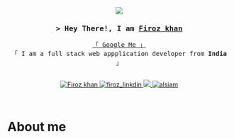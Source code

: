 <p align="center">
  <a href="https://github.com/Akhlaquea01"><img src="https://readme-typing-svg.herokuapp.com/?lines=Self%20Taught%20Programmer;Front%20End%20Developer;2.5%2B%20years%20of%20coding%20experience;Always%20learning%20new%20things&center=true&width=380&height=45"></a>
</p>

<!-- Intro  -->
<h3 align="center">
        <samp>&gt; Hey There!, I am
                <b><a target="_blank" href="https://github.com/Khan3firoz/">Firoz khan</a></b>
        </samp>
</h3>

<p align="center"> 
  <samp>
    <a href="https://www.google.com/search?q=khan_3_firoz">「 Google Me 」</a>
    <br>
    「 I am a full stack web appplication developer from <b>India</b> 」
    <br>
    <br>
  </samp>
</p>

<!-- Portfolio -->
<p align="center">
 <a href="www.linkedin.com/in/firoz-khan-1bb432181" target="blank">
  <img src="https://img.shields.io/badge/Website-DC143C?style=for-the-badge&logo=medium&logoColor=white" alt="Firoz khan" />
 </a>
 <!-- Linkedin -->
 <a href="www.linkedin.com/in/firoz-khan-1bb432181" target="_blank">
  <img src="https://img.shields.io/badge/LinkedIn-0077B5?style=for-the-badge&logo=linkedin&logoColor=white" alt="firoz_linkdin"/>
 </a>
 <!-- Twitter -->
 <a href="https://twitter.com/khan3firoz" target="_blank">
  <img src="https://img.shields.io/badge/Twitter-1DA1F2?style=for-the-badge&logo=twitter&logoColor=white" />
 </a>
 <!-- Instagram -->
 <a href="https://www.instagram.com/khan_3_firoz/" target="_blank">
  <img src="https://img.shields.io/badge/Instagram-fe4164?style=for-the-badge&logo=instagram&logoColor=white" alt="alsiam" />
 </a> 
</p>
<br />

<!-- About Section -->

# About me

